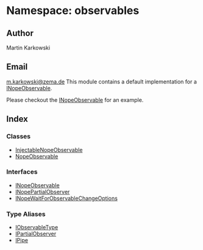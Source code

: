 # Namespace: observables

## Author

Martin Karkowski

## Email

m.karkowski@zema.de
This module contains a default implementation for a [INopeObservable](interfaces/interface.INopeObservable.md).

Please checkout the [INopeObservable](interfaces/interface.INopeObservable.md) for an example.

## Index

### Classes

- [InjectableNopeObservable](classes/class.InjectableNopeObservable.md)
- [NopeObservable](classes/class.NopeObservable.md)

### Interfaces

- [INopeObservable](interfaces/interface.INopeObservable.md)
- [INopePartialObserver](interfaces/interface.INopePartialObserver.md)
- [INopeWaitForObservableChangeOptions](interfaces/interface.INopeWaitForObservableChangeOptions.md)

### Type Aliases

- [IObservableType](types/type-alias.IObservableType.md)
- [IPartialObserver](types/type-alias.IPartialObserver.md)
- [IPipe](types/type-alias.IPipe.md)
